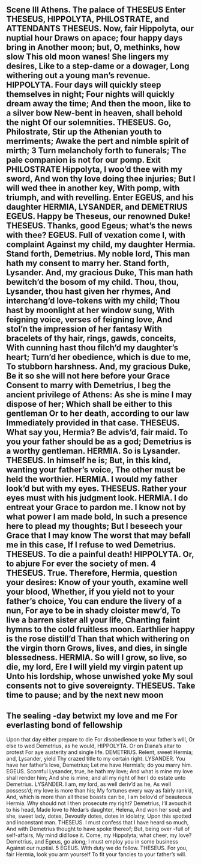 <!-- From Shakespeares "A Midsummer Nights Dream" -->

Scene III Athens. The palace of THESEUS
Enter THESEUS, HIPPOLYTA, PHILOSTRATE, and ATTENDANTS
THESEUS. Now, fair Hippolyta, our nuptial hour
Draws on apace; four happy days bring in
Another moon; but, O, methinks, how slow
This old moon wanes! She lingers my desires,
Like to a step-dame or a dowager,
Long withering out a young man’s revenue.
HIPPOLYTA. Four days will quickly steep themselves in night;
Four nights will quickly dream away the time;
And then the moon, like to a silver bow
New-bent in heaven, shall behold the night
Of our solemnities.
THESEUS. Go, Philostrate,
Stir up the Athenian youth to merriments;
Awake the pert and nimble spirit of mirth;
3
Turn melancholy forth to funerals;
The pale companion is not for our pomp. Exit PHILOSTRATE
Hippolyta, I woo’d thee with my sword,
And won thy love doing thee injuries;
But I will wed thee in another key,
With pomp, with triumph, and with revelling.
Enter EGEUS, and his daughter HERMIA, LYSANDER, and DEMETRIUS
EGEUS. Happy be Theseus, our renowned Duke!
THESEUS. Thanks, good Egeus; what’s the news with thee?
EGEUS. Full of vexation come I, with complaint
Against my child, my daughter Hermia.
Stand forth, Demetrius. My noble lord,
This man hath my consent to marry her.
Stand forth, Lysander. And, my gracious Duke,
This man hath bewitch’d the bosom of my child.
Thou, thou, Lysander, thou hast given her rhymes,
And interchang’d love-tokens with my child;
Thou hast by moonlight at her window sung,
With feigning voice, verses of feigning love,
And stol’n the impression of her fantasy
With bracelets of thy hair, rings, gawds, conceits,
With cunning hast thou filch’d my daughter’s heart;
Turn’d her obedience, which is due to me,
To stubborn harshness. And, my gracious Duke,
Be it so she will not here before your Grace
Consent to marry with Demetrius,
I beg the ancient privilege of Athens:
As she is mine I may dispose of her;
Which shall be either to this gentleman
Or to her death, according to our law
Immediately provided in that case.
THESEUS. What say you, Hermia? Be advis’d, fair maid.
To you your father should be as a god;
Demetrius is a worthy gentleman.
HERMIA. So is Lysander.
THESEUS. In himself he is;
But, in this kind, wanting your father’s voice,
The other must be held the worthier.
HERMIA. I would my father look’d but with my eyes.
THESEUS. Rather your eyes must with his judgment look.
HERMIA. I do entreat your Grace to pardon me.
I know not by what power I am made bold,
In such a presence here to plead my thoughts;
But I beseech your Grace that I may know
The worst that may befall me in this case,
If I refuse to wed Demetrius.
THESEUS. To die a painful death!
HIPPOLYTA. Or, to abjure
For ever the society of men.
4
THESEUS. True. Therefore, Hermia, question your desires:
Know of your youth, examine well your blood,
Whether, if you yield not to your father’s choice,
You can endure the livery of a nun,
For aye to be in shady cloister mew’d,
To live a barren sister all your life,
Chanting faint hymns to the cold fruitless moon.
Earthlier happy is the rose distill’d
Than that which withering on the virgin thorn
Grows, lives, and dies, in single blessedness.
HERMIA. So will I grow, so live, so die, my lord,
Ere I will yield my virgin patent up
Unto his lordship, whose unwished yoke
My soul consents not to give sovereignty.
THESEUS. Take time to pause; and by the next new moon
-
The sealing
-day betwixt my love and me
For everlasting bond of fellowship
-
Upon that day either prepare to die
For disobedience to your father’s will,
Or else to wed Demetrius, as he would,
HIPPOLYTA. Or on Diana’s altar to protest
For aye austerity and single life.
DEMETRIUS. Relent, sweet Hermia; and, Lysander, yield
Thy crazed title to my certain right.
LYSANDER. You have her father’s love, Demetrius;
Let me have Hermia’s; do you marry him.
EGEUS. Scornful Lysander, true, he hath my love;
And what is mine my love shall render him;
And she is mine; and all my right of her
I do estate unto Demetrius.
LYSANDER. I am, my lord, as well deriv’d as he,
As well possess’d; my love is more than his;
My fortunes every way as fairly rank’d,
And, which is more than all these boasts can be,
I am belov’d of beauteous Hermia.
Why should not I then prosecute my right?
Demetrius, I’ll avouch it to his head,
Made love to Nedar’s daughter, Helena,
And won her soul; and she, sweet lady, dotes,
Devoutly dotes, dotes in idolatry,
Upon this spotted and inconstant man.
THESEUS. I must confess that I have heard so much,
And with Demetrius thought to have spoke thereof;
But, being over
-full of self-affairs,
My mind did lose it.
Come, my Hippolyta; what cheer, my love?
Demetrius, and Egeus, go along;
I must employ you in some business
Against our nuptial.
5
EGEUS. With duty we do follow.
THESEUS. For you, fair Hermia, look you arm yourself
To fit your fancies to your father’s will.